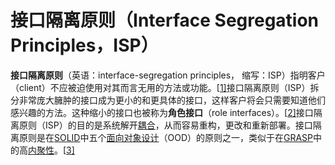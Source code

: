 # **接口隔离原则**（Interface Segregation Principles，ISP）

**接口隔离原则**（英语：interface-segregation principles， 缩写：ISP）指明客户（client）不应被迫使用对其而言无用的方法或功能。[[1\]](https://zh.wikipedia.org/zh-cn/接口隔离原则#cite_note-ASD-1)接口隔离原则（ISP）拆分非常庞大臃肿的接口成为更小的和更具体的接口，这样客户将会只需要知道他们感兴趣的方法。这种缩小的接口也被称为**角色接口**（role interfaces）。[[2\]](https://zh.wikipedia.org/zh-cn/接口隔离原则#cite_note-RoleInterface-2)接口隔离原则（ISP）的目的是系统解开[耦合](https://zh.wikipedia.org/wiki/耦合性_(計算機科學))，从而容易重构，更改和重新部署。接口隔离原则是在[SOLID](https://zh.wikipedia.org/wiki/SOLID_(面向对象设计))中五个[面向对象设计](https://zh.wikipedia.org/wiki/面向对象设计)（OOD）的原则之一，类似于在[GRASP](https://zh.wikipedia.org/wiki/GRASP_(面向对象设计))中的高[内聚性](https://zh.wikipedia.org/wiki/內聚性_(計算機科學))。[[3\]](https://zh.wikipedia.org/zh-cn/接口隔离原则#cite_note-CB-3)